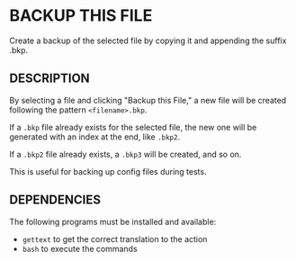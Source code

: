 BACKUP THIS FILE
================

Create a backup of the selected file by copying it and appending the suffix .bkp.

DESCRIPTION
-----------

By selecting a file and clicking "Backup this File," a new file will be created following the pattern `<filename>.bkp`.

If a `.bkp` file already exists for the selected file, the new one will be generated with an index at the end, like `.bkp2`.

If a `.bkp2` file already exists, a `.bkp3` will be created, and so on.

This is useful for backing up config files during tests.

DEPENDENCIES
------------

The following programs must be installed and available:

* `gettext` to get the correct translation to the action
* `bash` to execute the commands